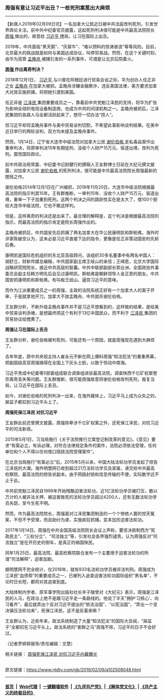 ### 周强有意让习近平出丑？一桩死刑案惹出大麻烦
------------------------

<div class="post_content">
 <p>
  【新唐人2019年02月09日讯】一名加拿大公民近日被中共法庭改判死刑，引发世界舆论关注。前中共中纪委官员披露，这起死刑判决很可能是中共最高法院院长
  <a href="https://www.ntdtv.com/gb/周强.htm">
   周强
  </a>
  做出的，故意给
  <a href="https://www.ntdtv.com/gb/习近平.htm">
   习近平
  </a>
  搅局，让习在国际上出丑。
 </p>
 <p>
  2019年，中共面临“黑天鹅”、“灰犀牛”、“难以预料的惊涛骇浪”等等风险。目前，北京最大的挑战就是如何与美国达成协议，叫停贸易战。然而，在这个关键时刻，由华为高管
  <a href="https://www.ntdtv.com/gb/孟晚舟.htm">
   孟晚舟
  </a>
  被捕引发的一系列事件，可谓是让北京后院着火。
 </p>
 <p>
  <strong>
   <a href="https://www.ntdtv.com/gb/周强.htm">
    周强
   </a>
   作出离奇判决？
  </strong>
 </p>
 <p>
  2018年12月1日，
  <a href="https://www.ntdtv.com/gb/习近平.htm">
   习近平
  </a>
  与川普在阿根廷进行贸易会谈之际，华为创办人任正非之女
  <a href="https://www.ntdtv.com/gb/孟晚舟.htm">
   孟晚舟
  </a>
  在加拿大被抓。孟晚舟涉嫌金融欺诈，违反美国法律，美方要求加拿大对其实施抓捕，将把她引渡到美国。
 </p>
 <p>
  任正非是
  <a href="https://www.ntdtv.com/gb/江泽民.htm">
   江泽民
  </a>
  集团重要成员之一，靠着前中共党魁江泽民的支持，将华为扩张为影响全球的电信设备制造商，也成为中共的间谍机构之一。孟晚舟被抓后，江泽民集团的各路人马全都活跃起来了，想尽一切办法“捞人”。
 </p>
 <p>
  但习近平却将孟晚舟事件与美中贸易谈判切割，不希望此事影响谈判结果。在美中近日举行的两轮谈判，双方均未提及孟晚舟事件。
 </p>
 <p>
  然而，1月14日，辽宁省大连市中级法院对加拿大公民
  <a href="https://www.ntdtv.com/gb/谢伦伯格.htm">
   谢伦伯格
  </a>
  走私毒品案作出重审判决，将原审判决15年有期徒刑、没收个人财产15万元、驱逐出境，改判为死刑。震惊国际舆论。
 </p>
 <p>
  前中共政治局常委、中纪委书记尉健行的撰稿人王友群博士日前在大纪元撰文披露，对加拿大公民
  <a href="https://www.ntdtv.com/gb/谢伦伯格.htm">
   谢伦伯格
  </a>
  的死刑判决，很可能是中共最高法院院长周强最新的搅局之作。
 </p>
 <p>
  谢伦伯格2014年12月1日在广州被抓，2018年11月20日，大连市中级法院根据最高法院的指示判其15年。王有群推断，一审判15年、没收个人财产15万元、驱逐出境，重审一下子加重到死刑。这两个判决之间的跳跃性实在是太大了，借100个胆给大连市中级法院，它也不敢这样判。
 </p>
 <p>
  但是，这样离奇的判决还是出来了。最合理的解释是，这个判决是根据最高法院的指示，而最高法院的指示肯定是院长周强作出的。
 </p>
 <p>
  孟晚舟被抓后，中共国安先后抓捕了两名加拿大在华公民康明凯和斯帕弗。海外时评家陈破空认为，这未必是习近平直接下达的指令，更像是任正非策动国安的先斩后奏。
 </p>
 <p>
  康明凯是国际危机组织的东北亚高级顾问，该组织30多名董事中有两名中国人：胡舒立，财新传媒总编辑，中共国家副主席王岐山的亲信；王缉思，北京大学国际战略研究院院长，接近中共高层的智囊。中共中联部副部长郭业洲、全国政协外事委员会副主任韩方明先后会见过康明凯。斯帕弗是朝鲜领导人金正恩的朋友。中共国安抓康明凯和斯帕弗，有叫板王歧山、逼宫习近平的意味。
 </p>
 <p>
  而作为江派重要成员之一的周强，主政的法院系统正好有一个加拿大人的案子开审，于是就拿他开刀。加拿大不放孟晚舟，中共就杀谢伦伯格。
 </p>
 <p>
  王友群分析，不断升级孟晚舟事件并不是习近平想看到的，这样做的结果，是给美中贸易谈判添堵，是想最终把这个有利于13亿中国民众，而不利于
  <a href="https://www.ntdtv.com/gb/江泽民.htm">
   江泽民
  </a>
  集团的贸易协议给搅黄了。
 </p>
 <p>
  <strong>
   周强让习在国际上丢丑
  </strong>
 </p>
 <p>
  王友群分析，谢伦伯格被判死刑，可能还有一个原因，就是周强现在遇到大麻烦了。
 </p>
 <p>
  去年年底，原中共央视主持人崔永元不断在网上爆料周强“知法犯法”的重重黑幕，把副国级高官周强搞得在全国上下灰头土脸，以致于惊动中南海。
 </p>
 <p>
  习近平责成中纪委等5部委组成联合调查组进驻最高法院，调查陕西千亿矿权案卷宗离奇丢失等问题。王友群推断，很可能周强故意将谢伦伯格改判死刑，报复当局，让习近平在国际上丢丑。
 </p>
 <p>
  如今，对谢伦伯格的死刑判决一出来，在海外媒体上，习近平马上成为众矢之的，屎盆子都扣到习近平头上了。
 </p>
 <p>
  <strong>
   周强死保江泽民 对抗习近平
  </strong>
 </p>
 <p>
  王友群此前还曾撰文披露，周强除牵涉千亿矿权案之外，还死保江泽民，对抗习近平的司法新政。
 </p>
 <p>
  2015年5月1日，习当局施行《关于法院推行立案登记制改革的意见》。《意见》要求“有案必立，有诉必理，对符合法律规定条件的案件，法院必须依法受理，任何单位和个人不得以任何借口阻挠法院受理案件”。
 </p>
 <p>
  在北京当局施行“有案必立”后，2015年5月以来，中国大陆法轮功学员发起了控告江泽民的大潮。海外明慧网已收到超过21万法轮功学员及家属，递交给中共最高检察院、最高法院的控告状副本。由于网路封锁和信息传输的不便，实际数字远不止于此。
 </p>
 <p>
  中共前党魁江泽民自1999年开始残酷迫害法轮功，近1亿法轮功学员被打压，数以万计的人被非法关押，被迫害致死的法轮功学员超过4200人，还有无数法轮功学员失踪，至今生死不明。
 </p>
 <p>
  然而，作为最高法院院长，周强面对江泽民集团制造的一个个惨绝人寰的惊天冤案，不但不予受理，而且助纣为虐，实施疯狂抓捕，变本加厉迫害法轮功。
 </p>
 <p>
  2017年1月14日，周强在中共全国高级法院院长会议上声称，要坚决抵制西方“宪政民主”、“三权分立”、“司法独立”等，引发社会各界强烈谴责。认为周强反对“司法独立”是在开历史的倒车，是真正的祸国殃民。
 </p>
 <p>
  同年1月25日，最高法院、最高检察院联合发布一个主要用于迫害法轮功的所谓“司法解释”，迫害加剧。
 </p>
 <p>
  据明慧网不完全统计，仅2018年，就有933名法轮功学员被非法判刑。周强成为江泽民“血债帮”的重要成员之一，已被列入追查迫害法轮功国际组织“黑名单”，不论时日长短，都将对其追查到底。
 </p>
 <p>
  大陆体制内学者、原军事学院出版社社长辛子陵曾对《大纪元》表示，周强是江泽民的人马，在政治上绝不是跟习近平走一条路线的。他说了半天“拥护‘习核心’、向习看齐”，最后就弄出个反对习近平提出的“依法治国”、“以宪治国”，“弄出一个坚决镇压法轮功来”，死保江泽民，这不是反着来嘛？
 </p>
 <p>
  王友群认为，近些年来，政法系统制造了大量“知法犯法”的国际大丑闻，“屎盆子”全都扣在习近平头上。政法系统的“害群之马”周强不除，习近平的日子不会好过。
 </p>
 <p>
  （记者罗婷婷报导/责任编辑：文慧）
 </p>
 <p>
  相关链接：
  <a href="https://www.ntdtv.com/b5/2019/01/22/a102494558.html">
   周强死保江泽民 对抗习近平内幕曝光
  </a>
 </p>
 <div class="single_ad">
 </div>
</div>

<br/>原文链接：https://www.ntdtv.com/gb/2019/02/09/a102508048.html


------------------------
#### [首页](https://github.com/gfw-breaker/banned-news/blob/master/README.md) &nbsp;|&nbsp; [Web代理](https://github.com/labour-camp/helloworld) &nbsp;|&nbsp; [一键翻墙软件](https://github.com/gfw-breaker/nogfw/blob/master/README.md) &nbsp;| [《九评共产党》](https://github.com/gfw-breaker/9ping.md/blob/master/README.md#九评之一评共产党是什么) | [《解体党文化》](https://github.com/gfw-breaker/jtdwh.md/blob/master/README.md) | [《共产主义的终极目的》](https://github.com/gfw-breaker/gczydzjmd.md/blob/master/README.md)

